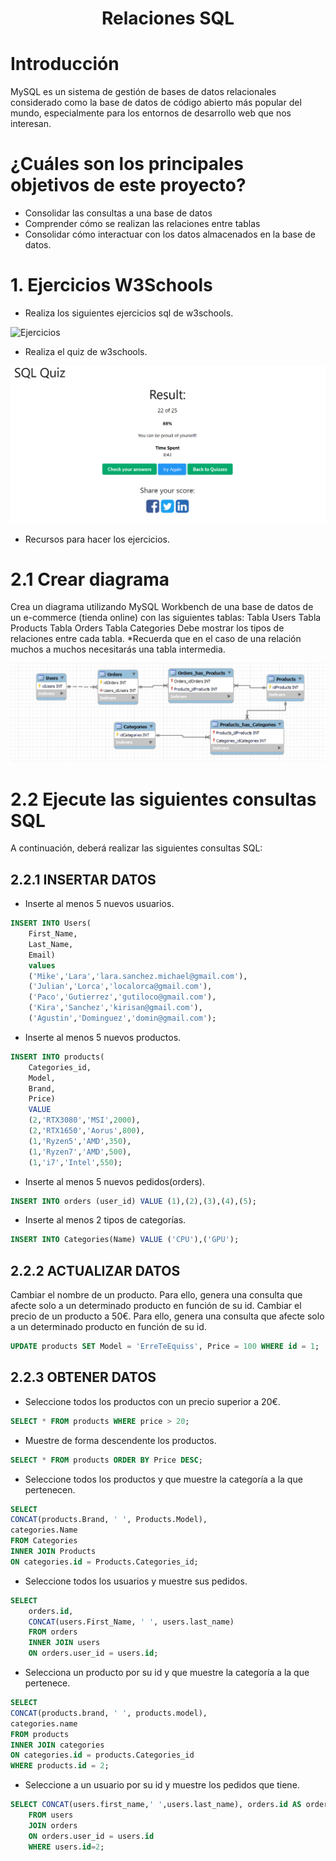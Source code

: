 # <center>Relaciones SQL</center>

# Introducción

MySQL es un sistema de gestión de bases de datos relacionales considerado como la base de datos de código abierto más popular del mundo, especialmente para los entornos de desarrollo web que nos interesan.

# ¿Cuáles son los principales objetivos de este proyecto?
* Consolidar las consultas a una base de datos
* Comprender cómo se realizan las relaciones entre tablas
* Consolidar cómo interactuar con los datos almacenados en la base de datos.

# 1. Ejercicios W3Schools
* Realiza los siguientes ejercicios sql de w3schools.

![Ejercicios](./assets/W%C2%B7.png)

* Realiza el quiz de w3schools.

![Quiz](./assets/Captura%20de%20pantalla%202022-05-15%20170603.png)

* Recursos para hacer los ejercicios.


# 2.1 Crear diagrama
Crea un diagrama utilizando MySQL Workbench de una base de datos de un e-commerce (tienda online) con las siguientes tablas:
Tabla Users
Tabla Products
Tabla Orders
Tabla Categories
Debe mostrar los tipos de relaciones entre cada tabla. *Recuerda que en el caso de una relación muchos a muchos necesitarás una tabla intermedia.

![Diagrama](./assets/Diagrama.png)

# 2.2 Ejecute las siguientes consultas SQL
A continuación, deberá realizar las siguientes consultas SQL:

## 2.2.1 INSERTAR DATOS

* Inserte al menos 5 nuevos usuarios.

```SQL
INSERT INTO Users(
	First_Name,
	Last_Name,
    Email)
    values
    ('Mike','Lara','lara.sanchez.michael@gmail.com'),
    ('Julian','Lorca','localorca@gmail.com'),
    ('Paco','Gutierrez','gutiloco@gmail.com'),
    ('Kira','Sanchez','kirisan@gmail.com'),
    ('Agustin','Dominguez','domin@gmail.com');
```

* Inserte al menos 5 nuevos productos.

```SQL
INSERT INTO products(
	Categories_id,
    Model,
    Brand,
    Price)
    VALUE
    (2,'RTX3080','MSI',2000),
    (2,'RTX1650','Aorus',800),
    (1,'Ryzen5','AMD',350),
    (1,'Ryzen7','AMD',500),
    (1,'i7','Intel',550);
```

* Inserte al menos 5 nuevos pedidos(orders).

```SQL
INSERT INTO orders (user_id) VALUE (1),(2),(3),(4),(5);
```

* Inserte al menos 2 tipos de categorías.

```SQL
INSERT INTO Categories(Name) VALUE ('CPU'),('GPU');
```

## 2.2.2 ACTUALIZAR DATOS

Cambiar el nombre de un producto. Para ello, genera una consulta que afecte solo a un determinado producto en función de su id.
Cambiar el precio de un producto a 50€. Para ello, genera una consulta que afecte solo a un determinado producto en función de su  id.

```SQL
UPDATE products SET Model = 'ErreTeEquiss', Price = 100 WHERE id = 1;
```

## 2.2.3 OBTENER DATOS

* Seleccione todos los productos con un precio superior a 20€.

```SQL
SELECT * FROM products WHERE price > 20;
```

* Muestre de forma descendente los productos.

```SQL
SELECT * FROM products ORDER BY Price DESC;
```

* Seleccione todos los productos y que muestre la categoría a la que pertenecen.

```SQL
SELECT
CONCAT(products.Brand, ' ', Products.Model),
categories.Name
FROM Categories
INNER JOIN Products
ON categories.id = Products.Categories_id;
```

* Seleccione todos los usuarios y muestre sus pedidos.

```SQL
SELECT 
	orders.id,
    CONCAT(users.First_Name, ' ', users.last_name)
    FROM orders
    INNER JOIN users
    ON orders.user_id = users.id;
```

* Selecciona un producto por su id y que muestre la categoría a la que pertenece.

```SQL
SELECT
CONCAT(products.brand, ' ', products.model),
categories.name
FROM products
INNER JOIN categories
ON categories.id = products.Categories_id
WHERE products.id = 2; 
```

* Seleccione a un usuario por su id y muestre los pedidos que tiene.

```SQL
SELECT CONCAT(users.first_name,' ',users.last_name), orders.id AS order_id
    FROM users
    JOIN orders
    ON orders.user_id = users.id
    WHERE users.id=2;
```


<!-- Quedan por hacer las extras -->


<!-- 3. Extra
3.1.1 BORRAR DATOS
⦁ Elimina un producto por su id.

3.2 Actualizar diagrama
Crea una nueva tabla reviews y añadela al diagrama especifica también el tipo de relación.

3.3. Ejecute las siguientes consultas SQL
A continuación, deberá realizar las siguientes consultas SQL:
3.3.1 INSERTAR DATOS

Inserte al menos 5 nuevas reviews.

		
3.3.2 ACTUALIZAR DATOS

Cambia el contenido de una review

3.3.3 OBTENER DATOS

Seleccione todas las reviews.
Seleccione todos los productos con sus respectivas reviews.
Muestre un producto con sus reviews.
Muestre los productos junto a la categoría a la que pertenece y sus reviews.
Seleccione un usuario y muestre sus pedidos junto a los productos que contiene cada pedido.

3.3.4 BORRAR DATOS

⦁ Elimina una review por su id. -->
